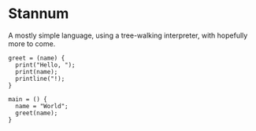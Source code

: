 # Stannum
A mostly simple language, using a tree-walking interpreter, with hopefully more to come.

```
greet = (name) {
  print("Hello, ");
  print(name);
  printline("!);
}

main = () {
  name = "World";
  greet(name);
}
```
